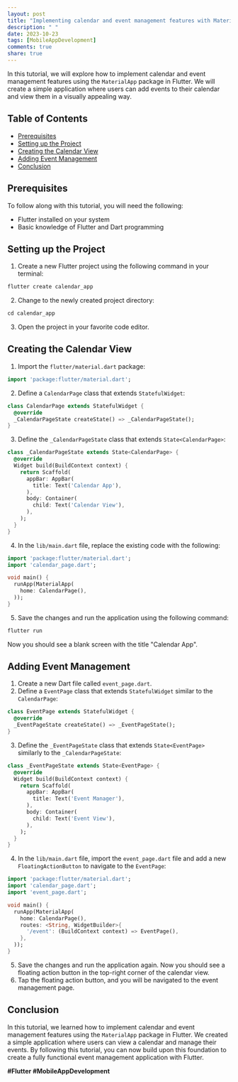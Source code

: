 ```yaml
---
layout: post
title: "Implementing calendar and event management features with MaterialApp."
description: " "
date: 2023-10-23
tags: [MobileAppDevelopment]
comments: true
share: true
---
```


In this tutorial, we will explore how to implement calendar and event management features using the `MaterialApp` package in Flutter. We will create a simple application where users can add events to their calendar and view them in a visually appealing way.

## Table of Contents
- [Prerequisites](#prerequisites)
- [Setting up the Project](#setting-up-the-project)
- [Creating the Calendar View](#creating-the-calendar-view)
- [Adding Event Management](#adding-event-management)
- [Conclusion](#conclusion)

## Prerequisites
To follow along with this tutorial, you will need the following:
- Flutter installed on your system
- Basic knowledge of Flutter and Dart programming

## Setting up the Project
1. Create a new Flutter project using the following command in your terminal:
```dart
flutter create calendar_app
```
2. Change to the newly created project directory:
```dart
cd calendar_app
```
3. Open the project in your favorite code editor.

## Creating the Calendar View
1. Import the `flutter/material.dart` package:
```dart
import 'package:flutter/material.dart';
```
2. Define a `CalendarPage` class that extends `StatefulWidget`:
```dart
class CalendarPage extends StatefulWidget {
  @override
  _CalendarPageState createState() => _CalendarPageState();
}
```
3. Define the `_CalendarPageState` class that extends `State<CalendarPage>`:
```dart
class _CalendarPageState extends State<CalendarPage> {
  @override
  Widget build(BuildContext context) {
    return Scaffold(
      appBar: AppBar(
        title: Text('Calendar App'),
      ),
      body: Container(
        child: Text('Calendar View'),
      ),
    );
  }
}
```
4. In the `lib/main.dart` file, replace the existing code with the following:
```dart
import 'package:flutter/material.dart';
import 'calendar_page.dart';

void main() {
  runApp(MaterialApp(
    home: CalendarPage(),
  ));
}
```
5. Save the changes and run the application using the following command:
```dart
flutter run
```

Now you should see a blank screen with the title "Calendar App".

## Adding Event Management
1. Create a new Dart file called `event_page.dart`.
2. Define a `EventPage` class that extends `StatefulWidget` similar to the `CalendarPage`:
```dart
class EventPage extends StatefulWidget {
  @override
  _EventPageState createState() => _EventPageState();
}
```
3. Define the `_EventPageState` class that extends `State<EventPage>` similarly to the `_CalendarPageState`:
```dart
class _EventPageState extends State<EventPage> {
  @override
  Widget build(BuildContext context) {
    return Scaffold(
      appBar: AppBar(
        title: Text('Event Manager'),
      ),
      body: Container(
        child: Text('Event View'),
      ),
    );
  }
}
```
4. In the `lib/main.dart` file, import the `event_page.dart` file and add a new `FloatingActionButton` to navigate to the `EventPage`:
```dart
import 'package:flutter/material.dart';
import 'calendar_page.dart';
import 'event_page.dart';

void main() {
  runApp(MaterialApp(
    home: CalendarPage(),
    routes: <String, WidgetBuilder>{
      '/event': (BuildContext context) => EventPage(),
    },
  ));
}
```
5. Save the changes and run the application again. Now you should see a floating action button in the top-right corner of the calendar view.
6. Tap the floating action button, and you will be navigated to the event management page.

## Conclusion
In this tutorial, we learned how to implement calendar and event management features using the `MaterialApp` package in Flutter. We created a simple application where users can view a calendar and manage their events. By following this tutorial, you can now build upon this foundation to create a fully functional event management application with Flutter.

**#Flutter #MobileAppDevelopment**